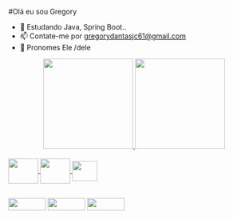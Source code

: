 #Olá eu sou Gregory

- 🌱 Estudando Java, Spring Boot..
- 📫 Contate-me por gregorydantasjc61@gmail.com
- 🧑 Pronomes Ele /dele

<div align="center">
  <a href="https://github.com/gregdantas">
  <img height="180em" src="https://github-readme-stats.vercel.app/api?username=gregdantas&show_icons=true&theme=tokyonight&include_all_commits=true&count_private=true"/>
  <img height="180em" src="https://github-readme-stats.vercel.app/api/top-langs/?username=gregdantas&layout=compact&langs_count=7&theme=tokyonight"/>
</div>
<div style="display: inline_block"><br>
 <img align="center"  height="50" width="60"img src="https://cdn.jsdelivr.net/gh/devicons/devicon/icons/java/java-original.svg" /> 
 <img align="center"  height="50" width="60" img src="https://cdn.jsdelivr.net/gh/devicons/devicon/icons/mysql/mysql-original.svg" />
 <img align="center"  height="40" width="50"img src="https://cdn.jsdelivr.net/gh/devicons/devicon/icons/spring/spring-original.svg" />
                   

</div>
  
  
  ##
  
   
  <div>
   <a href="https://www.linkedin.com/in/gregory-dantas-juca-21a759178" target="_blank"><img height="25" width="75" src="https://img.shields.io/badge/LinkedIn-0077B5?style=for-the-     badge&logo=linkedin&logoColor=white" target="_blank"></a>
    <img height="25" width="75" src="https://img.shields.io/badge/Eclipse-2C2255?style=for-the-badge&logo=eclipse&logoColor=white" target="_blank" >
    <a href="https://discord.com/channels/@me" target="_blank"><img height="25" width="75" src="https://img.shields.io/badge/Discord-7289DA?style=for-the-badge&logo=discord&logoColor=white"       target="_blank"></a> 
  </div>
